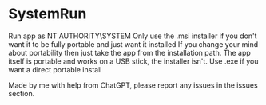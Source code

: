 # SystemRun
Run app as NT AUTHORITY\SYSTEM
Only use the .msi installer if you don't want it to be fully portable and just want it installed
If you change your mind about portability then just take the app from the installation path. The app itself is portable and works on a USB stick, the installer isn't.
Use .exe if you want a direct portable install

Made by me with help from ChatGPT, please report any issues in the issues section.
